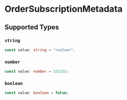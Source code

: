 # OrderSubscriptionMetadata


## Supported Types

### `string`

```typescript
const value: string = "<value>";
```

### `number`

```typescript
const value: number = 322333;
```

### `boolean`

```typescript
const value: boolean = false;
```

